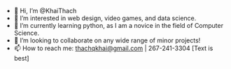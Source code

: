 - 👋 Hi, I’m @KhaiThach
- 👀 I’m interested in web design, video games, and data science.
- 🌱 I’m currently learning python, as I am a novice in the field of Computer Science.
- 💞️ I’m looking to collaborate on any wide range of minor projects!
- 📫 How to reach me: thachqkhai@gmail.com | 267-241-3304 [Text is best]

<!---
KhaiThach/KhaiThach is a ✨ special ✨ repository because its `README.md` (this file) appears on your GitHub profile.
You can click the Preview link to take a look at your changes.
--->
